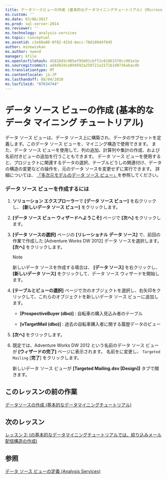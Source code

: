 ```yaml
---
title: データソースビューの作成 (基本的なデータマイニングチュートリアル) |Microsoft Docs
ms.custom: ''
ms.date: 03/06/2017
ms.prod: sql-server-2014
ms.reviewer: ''
ms.technology: analysis-services
ms.topic: conceptual
ms.assetid: c1e68a88-0f82-415d-becc-78d180d4f845
author: minewiskan
ms.author: owend
manager: kfile
ms.openlocfilehash: 4582845c905ef95601cbff2c810633f0cc901e3e
ms.sourcegitcommit: ad4d92dce894592a259721a1571b1d8736abacdb
ms.translationtype: MT
ms.contentlocale: ja-JP
ms.lasthandoff: 08/04/2020
ms.locfileid: "87634744"
---
```

# <a name="creating-a-data-source-view-basic-data-mining-tutorial"></a>データ ソース ビューの作成 (基本的なデータ マイニング チュートリアル)
  データ ソース ビューは、データ ソース上に構築され、データのサブセットを定義します。このデータ ソース ビューを、マイニング構造で使用できます。 また、データ ソース ビューを使用して、列の追加、計算列や集計の作成、および名前付きビューの追加を行うこともできます。 データ ソース ビューを使用すると、プロジェクトに関連するデータの選択、テーブルどうしの関連付け、データの構造の変更などの操作を、元のデータ ソースを変更せずに実行できます。 詳細については、 [「多次元モデルのデータ ソース ビュー」](https://docs.microsoft.com/analysis-services/multidimensional-models/data-source-views-in-multidimensional-models)を参照してください。  
  
### <a name="to-create-a-data-source-view"></a>データ ソース ビューを作成するには  
  
1.  **ソリューション エクスプローラー**で **[データ ソース ビュー]** を右クリックし、 **[新しいデータ ソース ビュー]** をクリックします。  
  
2.  **[データ ソース ビュー ウィザードへようこそ]** ページで **[次へ]** をクリックします。  
  
3.  **[データ ソースの選択]** ページの **[リレーショナル データ ソース]** で、前回の作業で作成した [Adventure Works DW 2012] データ ソースを選択します。 **[次へ]** をクリックします。  
  
    > [!NOTE]  
    >  新しいデータ ソースを作成する場合は、 **[データ ソース]** を右クリックし、 **[新しいデータ ソース]** をクリックして、データ ソース ウィザードを開始します。  
  
4.  **[テーブルとビューの選択]** ページで次のオブジェクトを選択し、右矢印をクリックして、これらのオブジェクトを新しいデータ ソース ビューに追加します。  
  
    -   **[ProspectiveBuyer (dbo)]** : 自転車の購入見込み者のテーブル  
  
    -   **[vTargetMail (dbo)]** : 過去の自転車購入者に関する履歴データのビュー  
  
5.  **[次へ]** をクリックします。  
  
6.  既定では、Adventure Works DW 2012 という名前のデータ ソース ビューが **[ウィザードの完了]** ページに表示されます。 名前をに変更し、 `Targeted Mailing` [**完了**] をクリックします。  
  
     新しいデータ ソース ビューが **[Targeted Mailing.dsv [Design]]** タブで開きます。  
  
## <a name="previous-task-in-lesson"></a>このレッスンの前の作業  
 [データソースの作成 &#40;基本的なデータマイニングチュートリアル&#41;](../../2014/tutorials/creating-a-data-source-basic-data-mining-tutorial.md)  
  
## <a name="next-lesson"></a>次のレッスン  
 [レッスン 2: &#40;の基本的なデータマイニングチュートリアルでは、絞り込みメール配信構造の作成&#41;](../../2014/tutorials/lesson-2-building-a-targeted-mailing-structure-basic-data-mining-tutorial.md)  
  
## <a name="see-also"></a>参照  
 [データ ソース ビューの定義 (Analysis Services)](https://docs.microsoft.com/analysis-services/multidimensional-models/defining-a-data-source-view-analysis-services)  
  
  

